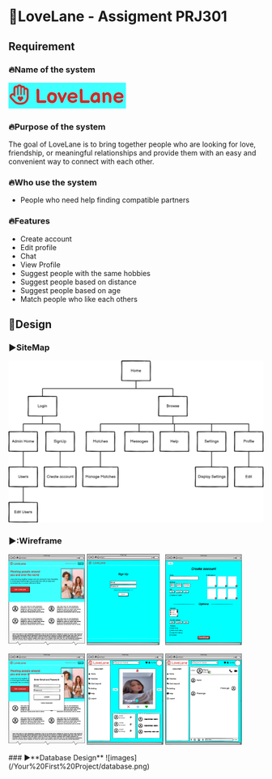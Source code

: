#  💓LoveLane - Assigment PRJ301
## Requirement
### 🔥Name of the system
![image](/Your%20First%20Project/Lovelane.png)
### 🔥Purpose of the system
The goal of LoveLane is to bring together people who are looking for love, friendship, or meaningful relationships and provide them with an easy and convenient way to connect with each other.
### 🔥Who use the system
- People who need help finding compatible partners

### 🔥Features
- Create account
- Edit profile
- Chat
- View Profile
- Suggest people with the same hobbies
- Suggest people based on distance
- Suggest people based on age
- Match people who like each others
## 🚀Design
### :arrow_forward:**SiteMap** 
![images](/Your%20First%20Project/Sitemap.png)
### ▶️:**Wireframe**
<p>
  <img src="./Your First Project/Website Sample.png" width="30%">
  <img src="./Your First Project/SignUp.png" width="30%">
  <img src="./Your First Project/Create Profile.png" width="30%">
</p>
<p>
  <img src="./Your First Project/LogIn.png" width="30%">
  <img src="./Your First Project/HomePage.png" width="30%">
  <img src="./Your First Project/Chat.png" width="30%">
</p>
### ▶️**Database Design**
![images](/Your%20First%20Project/database.png)
